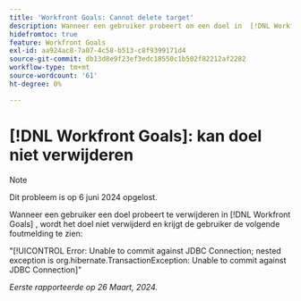 ```yaml
---
title: 'Workfront Goals: Cannot delete target'
description: Wanneer een gebruiker probeert om een doel in  [!DNL Workfront Goals] te schrappen, wordt het doel niet geschrapt, en de gebruiker ziet een foutenmelding.
hidefromtoc: true
feature: Workfront Goals
exl-id: aa924ac8-7a07-4c58-b513-c8f9399171d4
source-git-commit: db13d8e9f23ef3edc18550c1b502f82212af2282
workflow-type: tm+mt
source-wordcount: '61'
ht-degree: 0%

---
```


# [!DNL Workfront Goals]: kan doel niet verwijderen

>[!NOTE]
>
>Dit probleem is op 6 juni 2024 opgelost.

Wanneer een gebruiker een doel probeert te verwijderen in [!DNL Workfront Goals] , wordt het doel niet verwijderd en krijgt de gebruiker de volgende foutmelding te zien:

&quot;[!UICONTROL Error: Unable to commit against JDBC Connection; nested exception is org.hibernate.TransactionException: Unable to commit against JDBC Connection]&quot;

_Eerste rapporteerde op 26 Maart, 2024._
